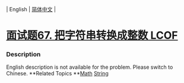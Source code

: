| English | [简体中文](README.md) |

# [面试题67. 把字符串转换成整数 LCOF](https://leetcode-cn.com/problems/ba-zi-fu-chuan-zhuan-huan-cheng-zheng-shu-lcof)
 ### Description
English description is not available for the problem. Please switch to Chinese.
**Related Topics	**[Math](https://leetcode-cn.com/tag/math) [String](https://leetcode-cn.com/tag/string) 